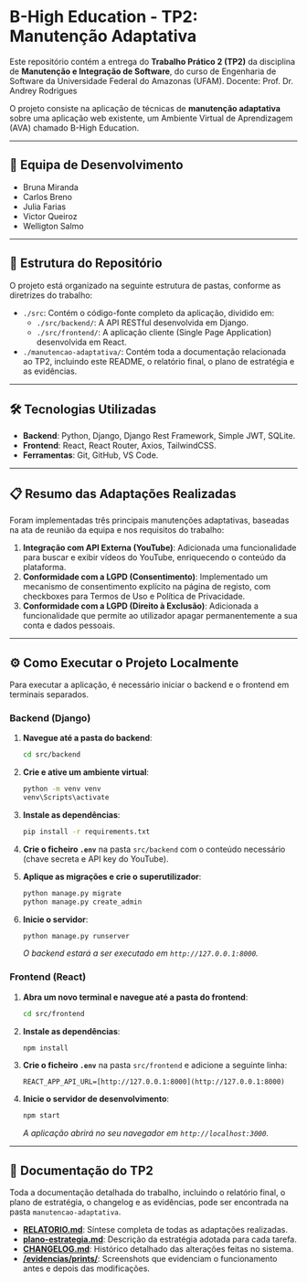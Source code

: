 # B-High Education - TP2: Manutenção Adaptativa

Este repositório contém a entrega do **Trabalho Prático 2 (TP2)** da disciplina de **Manutenção e Integração de Software**, do curso de Engenharia de Software da Universidade Federal do Amazonas (UFAM).
Docente: Prof. Dr. Andrey Rodrigues


O projeto consiste na aplicação de técnicas de **manutenção adaptativa** sobre uma aplicação web existente, um Ambiente Virtual de Aprendizagem (AVA) chamado B-High Education.

---

## 🚀 Equipa de Desenvolvimento

* Bruna Miranda
* Carlos Breno
* Julia Farias
* Victor Queiroz
* Welligton Salmo

---

## 📂 Estrutura do Repositório

O projeto está organizado na seguinte estrutura de pastas, conforme as diretrizes do trabalho:
-   `./src`: Contém o código-fonte completo da aplicação, dividido em:
    -   `./src/backend/`: A API RESTful desenvolvida em Django.
    -   `./src/frontend/`: A aplicação cliente (Single Page Application) desenvolvida em React.
-   `./manutencao-adaptativa/`: Contém toda a documentação relacionada ao TP2, incluindo este README, o relatório final, o plano de estratégia e as evidências.


---

## 🛠️ Tecnologias Utilizadas

* **Backend**: Python, Django, Django Rest Framework, Simple JWT, SQLite.
* **Frontend**: React, React Router, Axios, TailwindCSS.
* **Ferramentas**: Git, GitHub, VS Code.

---

## 📋 Resumo das Adaptações Realizadas

Foram implementadas três principais manutenções adaptativas, baseadas na ata de reunião da equipa e nos requisitos do trabalho:

1.  **Integração com API Externa (YouTube)**: Adicionada uma funcionalidade para buscar e exibir vídeos do YouTube, enriquecendo o conteúdo da plataforma.
2.  **Conformidade com a LGPD (Consentimento)**: Implementado um mecanismo de consentimento explícito na página de registo, com checkboxes para Termos de Uso e Política de Privacidade.
3.  **Conformidade com a LGPD (Direito à Exclusão)**: Adicionada a funcionalidade que permite ao utilizador apagar permanentemente a sua conta e dados pessoais.

---

## ⚙️ Como Executar o Projeto Localmente

Para executar a aplicação, é necessário iniciar o backend e o frontend em terminais separados.

### Backend (Django)

1.  **Navegue até a pasta do backend**:
    ```bash
    cd src/backend
    ```
2.  **Crie e ative um ambiente virtual**:
    ```bash
    python -m venv venv
    venv\Scripts\activate
    ```
3.  **Instale as dependências**:
    ```bash
    pip install -r requirements.txt
    ```
4.  **Crie o ficheiro `.env`** na pasta `src/backend` com o conteúdo necessário (chave secreta e API key do YouTube).

5.  **Aplique as migrações e crie o superutilizador**:
    ```bash
    python manage.py migrate
    python manage.py create_admin
    ```
6.  **Inicie o servidor**:
    ```bash
    python manage.py runserver
    ```
    *O backend estará a ser executado em `http://127.0.0.1:8000`.*

### Frontend (React)

1.  **Abra um novo terminal e navegue até a pasta do frontend**:
    ```bash
    cd src/frontend
    ```
2.  **Instale as dependências**:
    ```bash
    npm install
    ```
3.  **Crie o ficheiro `.env`** na pasta `src/frontend` e adicione a seguinte linha:
    ```env
    REACT_APP_API_URL=[http://127.0.0.1:8000](http://127.0.0.1:8000)
    ```
4.  **Inicie o servidor de desenvolvimento**:
    ```bash
    npm start
    ```
    *A aplicação abrirá no seu navegador em `http://localhost:3000`.*

---

## 📄 Documentação do TP2

Toda a documentação detalhada do trabalho, incluindo o relatório final, o plano de estratégia, o changelog e as evidências, pode ser encontrada na pasta `manutencao-adaptativa`.

-   **[RELATORIO.md](./RELATORIO.md)**: Síntese completa de todas as adaptações realizadas.
-   **[plano-estrategia.md](./plano-estrategia.md)**: Descrição da estratégia adotada para cada tarefa.
-   **[CHANGELOG.md](./CHANGELOG.md)**: Histórico detalhado das alterações feitas no sistema.
-   **[/evidencias/prints/](./evidencias/prints/)**: Screenshots que evidenciam o funcionamento antes e depois das modificações.
